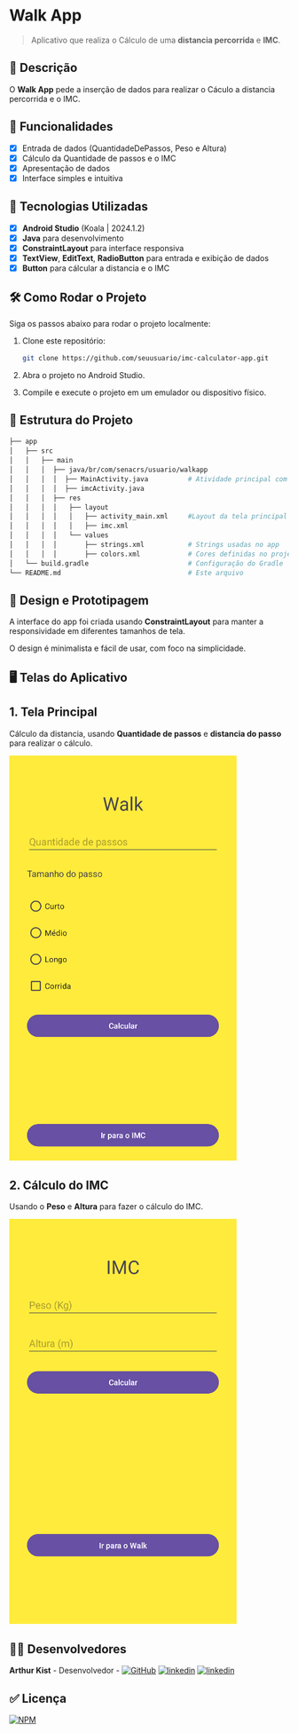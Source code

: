 # **Walk App**

> Aplicativo que realiza o Cálculo de uma **distancia percorrida** e **IMC**.

## 📱 Descrição

O **Walk App** pede a inserção de dados para realizar o Cáculo a distancia percorrida e o IMC.

## 🔧 Funcionalidades

- [x] Entrada de dados (QuantidadeDePassos, Peso e Altura)
- [x] Cálculo da Quantidade de passos e o IMC
- [x] Apresentação de dados
- [x] Interface simples e intuitiva

## 🚀 Tecnologias Utilizadas

- [x] **Android Studio** (Koala | 2024.1.2)
- [x] **Java** para desenvolvimento
- [x] **ConstraintLayout** para interface responsiva
- [x] **TextView**, **EditText**, **RadioButton** para entrada e exibição de dados
- [x] **Button** para cálcular a distancia e o IMC

## 🛠️ Como Rodar o Projeto

Siga os passos abaixo para rodar o projeto localmente:

1. Clone este repositório:

    ```bash
    git clone https://github.com/seuusuario/imc-calculator-app.git

    ```

2. Abra o projeto no Android Studio.
3. Compile e execute o projeto em um emulador ou dispositivo físico.

## 📂 Estrutura do Projeto

```bash
├── app
│   ├── src
│   │   ├── main
│   │   │  ├── java/br/com/senacrs/usuario/walkapp
│   │   │  │  ├── MainActivity.java          # Atividade principal com WalkApp
│   │   │  │  ├── imcActivity.java
│   │   │  ├── res
│   │   │  │   ├── layout
│   │   │  │   │   ├── activity_main.xml     #Layout da tela principal
│   │   │  │   │   ├── imc.xml     
│   │   │  │   └── values
│   │   │  │       ├── strings.xml           # Strings usadas no app
│   │   │  │       ├── colors.xml            # Cores definidas no projeto
│   └── build.gradle                         # Configuração do Gradle
└── README.md                                # Este arquivo
```
## 🎨 Design e Prototipagem
 
A interface do app foi criada usando **ConstraintLayout** para manter a responsividade em diferentes tamanhos de tela.
 
O design é minimalista e fácil de usar, com foco na simplicidade.
 
 ## 🖥️ Telas do Aplicativo

## 1. Tela Principal
   
   Cálculo da distancia, usando **Quantidade de passos** e **distancia do passo** para realizar o cálculo.
   
![Texto Alternativo](https://github.com/Kist19/WalkApp/blob/master/telaprincipal_walkapp.jpg?raw=true)

## 2. Cálculo do IMC
   
   Usando o **Peso** e **Altura** para fazer o cálculo do IMC.
   
![Texto Alternativo](https://github.com/Kist19/WalkApp/blob/master/imc_walkapp.jpg?raw=true)

## 👨‍💻 Desenvolvedores

**Arthur Kist** - Desenvolvedor - [![GitHub](https://img.shields.io/badge/GitHub-100000?style=for-the-badge&logo=github&logoColor=white)](https://github.com/Kist19) [![linkedin](https://img.shields.io/badge/LinkedIn-0077B5?style=for-the-badge&logo=linkedin&logoColor=white)](https://www.linkedin.com/in/arthur-kist-34b176254/) [![linkedin](https://img.shields.io/badge/Instagram-E4405F?style=for-the-badge&logo=instagram&logoColor=white)](https://www.instagram.com/kist_19_/)

 ## ✅ Licença 
 
 [![NPM](https://img.shields.io/npm/l/react)](https://github.com/Kist19/WalkApp/blob/master/LICENSE)

